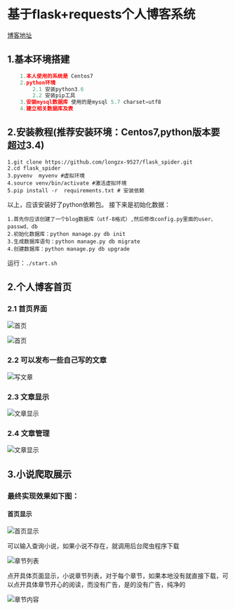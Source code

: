 # 基于flask+requests个人博客系统

[博客地址](http://47.96.119.139)

## 1.基本环境搭建

```python
    1.本人使用的系统是 Centos7
    2.python环境
        2.1 安装python3.6
        2.2 安装pip工具
    3.安装mysql数据库 使用的是mysql 5.7 charset=utf8
    4.建立相关数据库及表
```

## 2.安装教程(推荐安装环境：Centos7,python版本要超过3.4)

    1.git clone https://github.com/longzx-9527/flask_spider.git
    2.cd flask_spider
    3.pyvenv  myvenv #虚拟环境
    4.source venv/bin/activate #激活虚拟环境
    5.pip install -r  requirements.txt # 安装依赖

以上，应该安装好了python依赖包。
接下来是初始化数据：

    1.首先你应该创建了一个blog数据库（utf-8格式）,然后修改config.py里面的user、passwd、db
    2.初始化数据库：python manage.py db init
    3.生成数据库语句：python manage.py db migrate
    4.创建数据库：python manage.py db upgrade

运行：`./start.sh`

## 2.个人博客首页

### 2.1 首页界面

![首页](https://images2018.cnblogs.com/blog/1339195/201804/1339195-20180421191246312-1031301812.png)

![首页](https://images2018.cnblogs.com/blog/1339195/201804/1339195-20180421191428100-352502656.png)

### 2.2 可以发布一些自己写的文章

![写文章](https://images2018.cnblogs.com/blog/1339195/201804/1339195-20180420101341637-1481677605.png)

### 2.3 文章显示

![文章显示](https://images2018.cnblogs.com/blog/1339195/201804/1339195-20180421191528180-222376656.png)

### 2.4 文章管理

![文章显示](https://images2018.cnblogs.com/blog/1339195/201804/1339195-20180421191718709-1351293168.png)

## 3.小说爬取展示

### 最终实现效果如下图：

#### 首页显示

![首页显示](https://images2018.cnblogs.com/blog/1339195/201804/1339195-20180418232426530-100667854.png)

可以输入查询小说，如果小说不存在，就调用后台爬虫程序下载

![章节列表](https://images2018.cnblogs.com/blog/1339195/201804/1339195-20180418232908530-1212209202.png)

点开具体页面显示，小说章节列表，对于每个章节，如果本地没有就直接下载，可以点开具体章节开心的阅读，而没有广告，是的没有广告，纯净的

![章节内容](https://images2018.cnblogs.com/blog/1339195/201804/1339195-20180418233105974-334389035.png)
